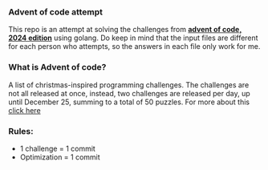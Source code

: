 ### Advent of code attempt
This repo is an attempt at solving the challenges from [**advent of code, 2024 edition**](https://adventofcode.com/2024) using golang.
Do keep in mind that the input files are different for each person who attempts, so the answers in each file only work for me.

### What is Advent of code?
A list of christmas-inspired programming challenges. The challenges are not all released at once, instead, two challenges are released per day, up until December 25, summing to a total of 50 puzzles. For more about this [click here](https://adventofcode.com/2024/about)

### Rules: 
- 1 challenge = 1 commit
- Optimization = 1 commit
